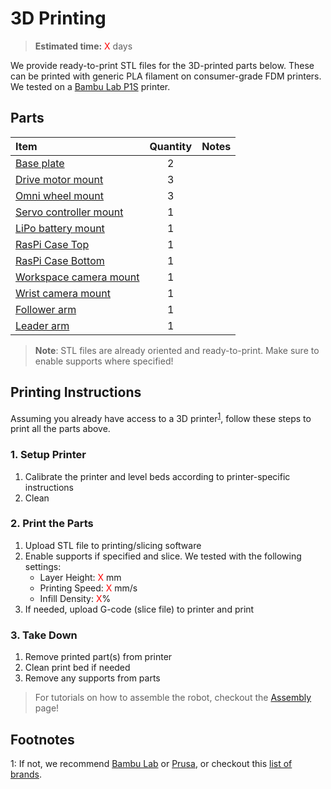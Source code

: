 # 3D Printing
> **Estimated time:** <span style="color:red">X</span> days

We provide ready-to-print STL files for the 3D-printed parts below. These can be printed with generic PLA filament on consumer-grade FDM printers. We tested on a [Bambu Lab P1S](https://us.store.bambulab.com/products/p1s) printer.

## Parts


| Item | Quantity | Notes | 
|:---|:---:|:---:|
| [Base plate]() | 2 | |
| [Drive motor mount]() | 3 | |
| [Omni wheel mount]() | 3 | |
| [Servo controller mount]() | 1 | |
| [LiPo battery mount]() | 1 | |
| [RasPi Case Top]() | 1 | |
| [RasPi Case Bottom]() | 1 | |
| [Workspace camera mount]() | 1 | |
| [Wrist camera mount]() | 1 | |
| [Follower arm](https://github.com/TheRobotStudio/SO-ARM100) | 1 | |
| [Leader arm](https://github.com/TheRobotStudio/SO-ARM100) | 1 | |


> **Note**: STL files are already oriented and ready-to-print. Make sure to enable supports where specified!


## Printing Instructions
Assuming you already have access to a 3D printer<sup>[1](#footnote1)</sup>, follow these steps to print all the parts above.

### 1. Setup Printer
1. Calibrate the printer and level beds according to printer-specific instructions
2. Clean 

### 2. Print the Parts
1. Upload STL file to printing/slicing software
2. Enable supports if specified and slice. We tested with the following settings:
    - Layer Height: <span style="color:red">X</span> mm
    - Printing Speed: <span style="color:red">X</span> mm/s
    - Infill Density: <span style="color:red">X</span>%
3. If needed, upload G-code (slice file) to printer and print

### 3. Take Down
1. Remove printed part(s) from printer
2. Clean print bed if needed
3. Remove any supports from parts

> For tutorials on how to assemble the robot, checkout the [Assembly](Assembly.md) page!

## Footnotes
<a name="footnote1">1</a>: If not, we recommend [Bambu Lab](https://bambulab.com/en-us) or [Prusa](https://www.prusa3d.com/), or checkout this [list of brands](https://github.com/ad-si/awesome-3d-printing?tab=readme-ov-file#3d-printer-brands).